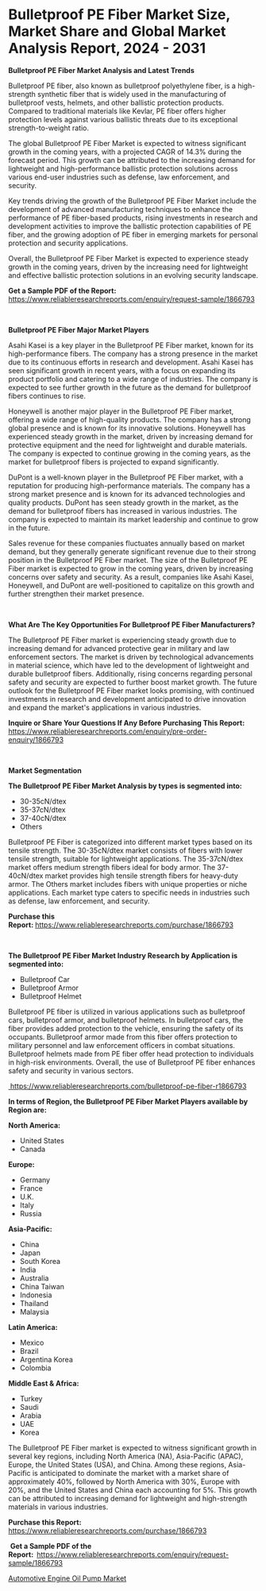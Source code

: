 <p><h1>Bulletproof PE Fiber Market Size, Market Share and Global Market Analysis Report, 2024 - 2031</h1></p><p><strong>Bulletproof PE Fiber Market Analysis and Latest Trends</strong></p>
<p><p>Bulletproof PE fiber, also known as bulletproof polyethylene fiber, is a high-strength synthetic fiber that is widely used in the manufacturing of bulletproof vests, helmets, and other ballistic protection products. Compared to traditional materials like Kevlar, PE fiber offers higher protection levels against various ballistic threats due to its exceptional strength-to-weight ratio.</p><p>The global Bulletproof PE Fiber Market is expected to witness significant growth in the coming years, with a projected CAGR of 14.3% during the forecast period. This growth can be attributed to the increasing demand for lightweight and high-performance ballistic protection solutions across various end-user industries such as defense, law enforcement, and security.</p><p>Key trends driving the growth of the Bulletproof PE Fiber Market include the development of advanced manufacturing techniques to enhance the performance of PE fiber-based products, rising investments in research and development activities to improve the ballistic protection capabilities of PE fiber, and the growing adoption of PE fiber in emerging markets for personal protection and security applications.</p><p>Overall, the Bulletproof PE Fiber Market is expected to experience steady growth in the coming years, driven by the increasing need for lightweight and effective ballistic protection solutions in an evolving security landscape.</p></p>
<p><strong>Get a Sample PDF of the Report:&nbsp;</strong> <a href="https://www.reliableresearchreports.com/enquiry/request-sample/1866793">https://www.reliableresearchreports.com/enquiry/request-sample/1866793</a></p>
<p>&nbsp;</p>
<p><strong>Bulletproof PE Fiber Major Market Players</strong></p>
<p><p>Asahi Kasei is a key player in the Bulletproof PE Fiber market, known for its high-performance fibers. The company has a strong presence in the market due to its continuous efforts in research and development. Asahi Kasei has seen significant growth in recent years, with a focus on expanding its product portfolio and catering to a wide range of industries. The company is expected to see further growth in the future as the demand for bulletproof fibers continues to rise.</p><p>Honeywell is another major player in the Bulletproof PE Fiber market, offering a wide range of high-quality products. The company has a strong global presence and is known for its innovative solutions. Honeywell has experienced steady growth in the market, driven by increasing demand for protective equipment and the need for lightweight and durable materials. The company is expected to continue growing in the coming years, as the market for bulletproof fibers is projected to expand significantly.</p><p>DuPont is a well-known player in the Bulletproof PE Fiber market, with a reputation for producing high-performance materials. The company has a strong market presence and is known for its advanced technologies and quality products. DuPont has seen steady growth in the market, as the demand for bulletproof fibers has increased in various industries. The company is expected to maintain its market leadership and continue to grow in the future.</p><p>Sales revenue for these companies fluctuates annually based on market demand, but they generally generate significant revenue due to their strong position in the Bulletproof PE Fiber market. The size of the Bulletproof PE Fiber market is expected to grow in the coming years, driven by increasing concerns over safety and security. As a result, companies like Asahi Kasei, Honeywell, and DuPont are well-positioned to capitalize on this growth and further strengthen their market presence.</p></p>
<p>&nbsp;</p>
<p><strong>What Are The Key Opportunities For Bulletproof PE Fiber Manufacturers?</strong></p>
<p><p>The Bulletproof PE Fiber market is experiencing steady growth due to increasing demand for advanced protective gear in military and law enforcement sectors. The market is driven by technological advancements in material science, which have led to the development of lightweight and durable bulletproof fibers. Additionally, rising concerns regarding personal safety and security are expected to further boost market growth. The future outlook for the Bulletproof PE Fiber market looks promising, with continued investments in research and development anticipated to drive innovation and expand the market's applications in various industries.</p></p>
<p><strong>Inquire or Share Your Questions If Any Before Purchasing This Report:</strong> <a href="https://www.reliableresearchreports.com/enquiry/pre-order-enquiry/1866793">https://www.reliableresearchreports.com/enquiry/pre-order-enquiry/1866793</a></p>
<p>&nbsp;</p>
<p><strong>Market Segmentation</strong></p>
<p><strong>The Bulletproof PE Fiber Market Analysis by types is segmented into:</strong></p>
<p><ul><li>30-35cN/dtex</li><li>35-37cN/dtex</li><li>37-40cN/dtex</li><li>Others</li></ul></p>
<p><p>Bulletproof PE Fiber is categorized into different market types based on its tensile strength. The 30-35cN/dtex market consists of fibers with lower tensile strength, suitable for lightweight applications. The 35-37cN/dtex market offers medium strength fibers ideal for body armor. The 37-40cN/dtex market provides high tensile strength fibers for heavy-duty armor. The Others market includes fibers with unique properties or niche applications. Each market type caters to specific needs in industries such as defense, law enforcement, and security.</p></p>
<p><strong>Purchase this Report:&nbsp;</strong><a href="https://www.reliableresearchreports.com/purchase/1866793">https://www.reliableresearchreports.com/purchase/1866793</a></p>
<p>&nbsp;</p>
<p><strong>The Bulletproof PE Fiber Market Industry Research by Application is segmented into:</strong></p>
<p><ul><li>Bulletproof Car</li><li>Bulletproof Armor</li><li>Bulletproof Helmet</li></ul></p>
<p><p>Bulletproof PE fiber is utilized in various applications such as bulletproof cars, bulletproof armor, and bulletproof helmets. In bulletproof cars, the fiber provides added protection to the vehicle, ensuring the safety of its occupants. Bulletproof armor made from this fiber offers protection to military personnel and law enforcement officers in combat situations. Bulletproof helmets made from PE fiber offer head protection to individuals in high-risk environments. Overall, the use of Bulletproof PE fiber enhances safety and security in various sectors.</p></p>
<p><a href="https://www.reliableresearchreports.com/bulletproof-pe-fiber-r1866793">&nbsp;https://www.reliableresearchreports.com/bulletproof-pe-fiber-r1866793</a></p>
<p><strong>In terms of Region, the Bulletproof PE Fiber Market Players available by Region are:</strong></p>
<p>
    <p> <strong> North America: </strong>
        <ul>
            <li>United States</li>
            <li>Canada</li>
        </ul>
        </p> 
    <p> <strong> Europe: </strong>
        <ul>
            <li>Germany</li>
            <li>France</li>
            <li>U.K.</li>
            <li>Italy</li>
            <li>Russia</li>
        </ul>
        </p> 
    <p> <strong> Asia-Pacific: </strong>
        <ul>
            <li>China</li>
            <li>Japan</li>
            <li>South Korea</li>
            <li>India</li>
            <li>Australia</li>
            <li>China Taiwan</li>
            <li>Indonesia</li>
            <li>Thailand</li>
            <li>Malaysia</li>
        </ul>
        </p> 
    <p> <strong> Latin America: </strong>
        <ul>
            <li>Mexico</li>
            <li>Brazil</li>
            <li>Argentina Korea</li>
            <li>Colombia</li>
        </ul>
        </p> 
    <p> <strong> Middle East & Africa: </strong>
        <ul>
            <li>Turkey</li>
            <li>Saudi</li>
            <li>Arabia</li>
            <li>UAE</li>
            <li>Korea</li>
        </ul>
    </p>
    </p>
<p><p>The Bulletproof PE Fiber market is expected to witness significant growth in several key regions, including North America (NA), Asia-Pacific (APAC), Europe, the United States (USA), and China. Among these regions, Asia-Pacific is anticipated to dominate the market with a market share of approximately 40%, followed by North America with 30%, Europe with 20%, and the United States and China each accounting for 5%. This growth can be attributed to increasing demand for lightweight and high-strength materials in various industries.</p></p>
<p><strong>Purchase this Report: </strong><a href="https://www.reliableresearchreports.com/purchase/1866793">https://www.reliableresearchreports.com/purchase/1866793</a></p>
<p>&nbsp;<strong>Get a Sample PDF of the Report:&nbsp;&nbsp;</strong><a href="https://www.reliableresearchreports.com/enquiry/request-sample/1866793">https://www.reliableresearchreports.com/enquiry/request-sample/1866793</a></p>
<p><strong></strong></p>
<p><p><a href="https://github.com/marthawweekley82024/Market-Research-Report-List-1/blob/main/automotive-engine-oil-pump-market.md">Automotive Engine Oil Pump Market</a></p></p>